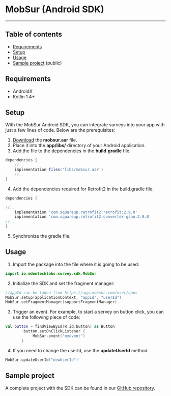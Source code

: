 # MobSur (Android SDK)
---
## Table of contents
* [Requirements](#requirements)
* [Setup](#setup)
* [Usage](#usage)
* [Sample project](#sampleApp) (public)

## Requirements
- AndroidX
- Kotlin 1.4+

## Setup

With the MobSur Android SDK, you can integrate surveys into your app with just a few lines of code. Below are the prerequisites:

1. [Download](mobsur.aar) the **mobsur.aar** file.
2. Place it into the **app/libs/** directory of your Android application.
3. Add the file to the dependencies in the **build.gradle** file:

```groovy
dependencies {
    //..
    implementation files('libs/mobsur.aar')
    //..
}
```

4. Add the dependencies required for Retrofit2 in the build.gradle file:

```groovy
dependencies {

//..
    implementation 'com.squareup.retrofit2:retrofit:2.9.0'
    implementation 'com.squareup.retrofit2:converter-gson:2.9.0'
//..
}
```

5. Synchronize the gradle file.

	
## Usage
1. Import the package into the file where it is going to be used:


```kotlin
import io.edentechlabs.survey.sdk.MobSur
```

2. Initialize the SDK and set the fragment manager:

```kotlin
//appId can be taken from https://app.mobsur.com/user/apps
MobSur.setup(applicationContext, "appId", "userId")
MobSur.setFragmentManager(supportFragmentManager)
```

3. Trigger an event. For example, to start a servey on button click, you can use the following piece of code:

```kotlin
val button = findViewById(R.id.button) as Button
        button.setOnClickListener {
            MobSur.event("myevent")
       }
```

4. If you need to change the userId, use the **updateUserId** method:

```kotlin
MobSur.updateUserId("newUserId")
```


## Sample project

A complete project with the SDK can be found in our [GitHub repository](https://github.com/eden-tech-labs/MobSur-Android-App).

